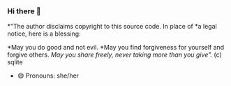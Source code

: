 ### Hi there 👋

*"The author disclaims copyright to this source code.  In place of
*a legal notice, here is a blessing:

*May you do good and not evil.
*May you find forgiveness for yourself and forgive others.
*May you share freely, never taking more than you give".* (c) sqlite


- 😄 Pronouns: she/her



